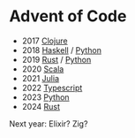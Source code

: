 Advent of Code
==============

* 2017 [Clojure](clojure)
* 2018 [Haskell](haskell) / [Python](python)
* 2019 [Rust](rust) / [Python](python)
* 2020 [Scala](scala)
* 2021 [Julia](julia)
* 2022 [Typescript](typescript)
* 2023 [Python](python)
* 2024 [Rust](rust)

Next year: Elixir? Zig?
